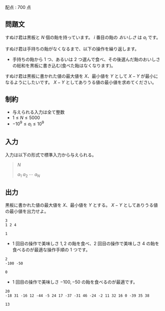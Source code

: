 配点 : $700$ 点

## 問題文

すぬけ君は黒板と $N$ 個の飴を持っています。
$i$ 番目の飴の *おいしさ* は $a_i$ です。

すぬけ君は手持ちの飴がなくなるまで、以下の操作を繰り返します。

- 手持ちの飴から $1$ つ、あるいは $2$ つ選んで食べ、その後選んだ飴のおいしさの総和を黒板に書き込む(食べた飴はなくなります)。

すぬけ君は黒板に書かれた値の最大値を $X$、最小値を $Y$ として $X-Y$ が最小になるようにしたいです。
$X-Y$ としてありうる値の最小値を求めてください。

## 制約

- 与えられる入力は全て整数
- $1 \leq N \leq 5000$
- $-10^{9} \leq a_i \leq 10^9$

## 入力

入力は以下の形式で標準入力から与えられる。

> $N$
> 
> $a_{1}$ $a_{2}$ $\cdots$ $a_N$

## 出力

黒板に書かれた値の最大値を $X$、最小値を $Y$ とする。
$X-Y$ としてありうる値の最小値を出力せよ。

```input1
3
1 2 4
```

```output1
1
```

- $1$ 回目の操作で美味しさ $1,2$ の飴を食べ、$2$ 回目の操作で美味しさ $4$ の飴を食べるのが最適な操作手順の $1$ つです。

```input2
2
-100 -50
```

```output2
0
```

- $1$ 回目の操作で美味しさ $-100,-50$ の飴を食べるのが最適です。

```input3
20
-18 31 -16 12 -44 -5 24 17 -37 -31 46 -24 -2 11 32 16 0 -39 35 38
```

```output3
13
```